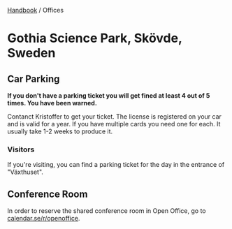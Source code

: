 [Handbook](../README.md) / Offices

# Gothia Science Park, Skövde, Sweden

## Car Parking

**If you don't have a parking ticket you will get fined at least 4 out of 5 times. You have been warned.**

Contanct Kristoffer to get your ticket. The license is registered on your car and is valid for a year. If you have multiple cards you need one for each. It usually take 1-2 weeks to produce it.

### Visitors

If you're visiting, you can find a parking ticket for the day in the entrance of "Växthuset".

## Conference Room

In order to reserve the shared conference room in Open Office, go to [calendar.se/r/openoffice](https://calendar.se/r/openoffice).